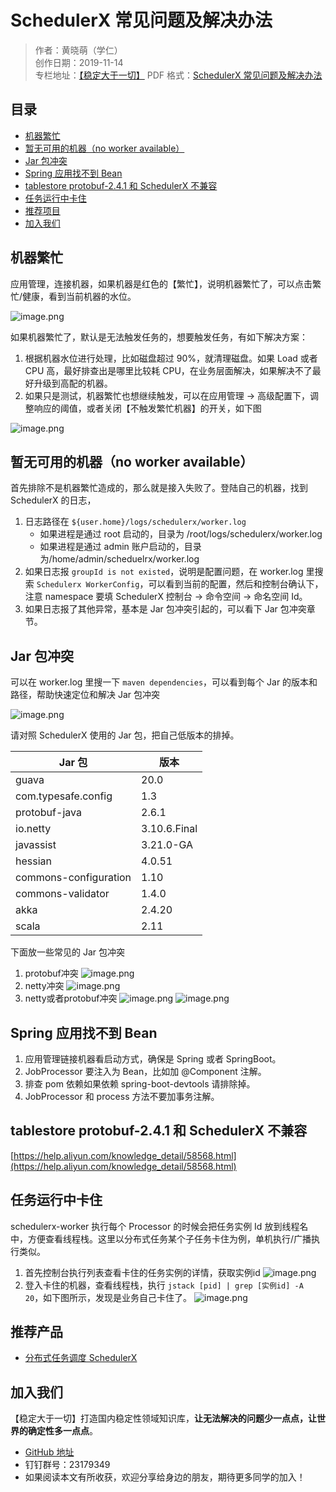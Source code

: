 # SchedulerX 常见问题及解决办法

> 作者：黄晓萌（学仁）    
> 创作日期：2019-11-14  
> 专栏地址：[【稳定大于一切】](https://github.com/StabilityMan/StabilityGuide)
> PDF 格式：[SchedulerX 常见问题及解决办法](https://github.com/StabilityMan/StabilityGuide/blob/master/docs/diagnosis/plugin/scheduling/pdf/SchedulerX常见问题及解决方法.pdf)

## 目录
- [机器繁忙](#机器繁忙)
- [暂无可用的机器（no worker available）](#暂无可用的机器no-worker-available)
- [Jar 包冲突](#jar-包冲突)
- [Spring 应用找不到 Bean](#spring-应用找不到-bean)
- [tablestore protobuf-2.4.1 和 SchedulerX 不兼容](#tablestore-protobuf-241-和-schedulerx-不兼容)
- [任务运行中卡住](#任务运行中卡住)
- [推荐项目](#推荐项目)
- [加入我们](#加入我们)


## 机器繁忙
应用管理，连接机器，如果机器是红色的【繁忙】，说明机器繁忙了，可以点击繁忙/健康，看到当前机器的水位。

![image.png](image/SchedulerX_机器状态.png)

如果机器繁忙了，默认是无法触发任务的，想要触发任务，有如下解决方案：

1. 根据机器水位进行处理，比如磁盘超过 90%，就清理磁盘。如果 Load 或者 CPU 高，最好排查出是哪里比较耗 CPU，在业务层面解决，如果解决不了最好升级到高配的机器。
2. 如果只是测试，机器繁忙也想继续触发，可以在应用管理 -> 高级配置下，调整响应的阈值，或者关闭【不触发繁忙机器】的开关，如下图

![image.png](image/SchedulerX_分组配置.png)


## 暂无可用的机器（no worker available）
首先排除不是机器繁忙造成的，那么就是接入失败了。登陆自己的机器，找到 SchedulerX 的日志，

1. 日志路径在 `${user.home}/logs/schedulerx/worker.log`
	* 如果进程是通过 root 启动的，目录为 /root/logs/schedulerx/worker.log
	* 如果进程是通过 admin 账户启动的，目录为/home/admin/scheduelrx/worker.log
2. 如果日志报 `groupId is not existed`，说明是配置问题，在 worker.log 里搜索 `Schedulerx WorkerConfig`，可以看到当前的配置，然后和控制台确认下，注意 namespace 要填 SchedulerX 控制台 -> 命令空间 -> 命名空间 Id。
3. 如果日志报了其他异常，基本是 Jar 包冲突引起的，可以看下 Jar 包冲突章节。

## Jar 包冲突
可以在 worker.log 里搜一下 `maven dependencies`，可以看到每个 Jar 的版本和路径，帮助快速定位和解决 Jar 包冲突

![image.png](image/SchedulerX_Maven_Dependency.png)

请对照 SchedulerX 使用的 Jar 包，把自己低版本的排掉。

| Jar 包 | 版本 |
| --- | --- |
| guava | 20.0 |
| com.typesafe.config | 1.3 |
| protobuf-java | 2.6.1 |
| io.netty | 3.10.6.Final |
| javassist | 3.21.0-GA |
| hessian | 4.0.51 |
| commons-configuration | 1.10 |
| commons-validator | 1.4.0 |
| akka | 2.4.20 |
| scala | 2.11 |


下面放一些常见的 Jar 包冲突

1. protobuf冲突
    ![image.png](image/SchedulerX_protobuf.png)
2. netty冲突
    ![image.png](image/SchedulerX_netty.png)
3. netty或者protobuf冲突
    ![image.png](image/SchedulerX_conflict_1.png)
    ![image.png](image/SchedulerX_conflict_2.png)

## Spring 应用找不到 Bean

1. 应用管理链接机器看启动方式，确保是 Spring 或者 SpringBoot。
2. JobProcessor 要注入为 Bean，比如加 @Component 注解。
3. 排查 pom 依赖如果依赖 spring-boot-devtools 请排除掉。
4. JobProcessor 和 process 方法不要加事务注解。


## tablestore protobuf-2.4.1 和 SchedulerX 不兼容
[https://help.aliyun.com/knowledge_detail/58568.html](https://help.aliyun.com/knowledge_detail/58568.html)

## 任务运行中卡住
schedulerx-worker 执行每个 Processor 的时候会把任务实例 Id 放到线程名中，方便查看线程栈。这里以分布式任务某个子任务卡住为例，单机执行/广播执行类似。

1. 首先控制台执行列表查看卡住的任务实例的详情，获取实例id
    ![image.png](image/SchedulerX_查看实例.png)
2. 登入卡住的机器，查看线程栈，执行 `jstack [pid] | grep [实例id] -A 20`，如下图所示，发现是业务自己卡住了。
    ![image.png](image/SchedulerX_查看线程.png)


## 推荐产品
* [分布式任务调度 SchedulerX](https://help.aliyun.com/document_detail/125501.html)


## 加入我们
【稳定大于一切】打造国内稳定性领域知识库，**让无法解决的问题少一点点，让世界的确定性多一点点**。

* [GitHub 地址](https://github.com/StabilityMan/StabilityGuide)
* 钉钉群号：23179349
* 如果阅读本文有所收获，欢迎分享给身边的朋友，期待更多同学的加入！